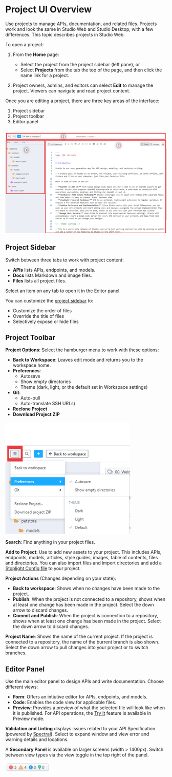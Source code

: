 # Project UI Overview

Use projects to manage APIs, documentation, and related files. Projects work and look the same in Studio Web and Studio Desktop, with a few differences. This topic describes projects in Studio Web. 

To open a project:

1. From the **Home** page:
   - Select the project from the project sidebar (left pane), or 
   - Select **Projects** from the tab the top of the page, and then click the name link for a project. 

2. Project owners, admins, and editors can select **Edit** to manage the project. Viewers can navigate and read project content. 

Once you are editing a project, there are three key areas of the interface:

1. Project sidebar
2. Project toolbar
3. Editor panel

![Projects Overview](../../assets/images/ui-overview.png)

## Project Sidebar

Switch between three tabs to work with project content:

- **APIs** lists APIs, endpoints, and models.
- **Docs** lists Markdown and image files.
- **Files** lists all project files.

Select an item on any tab to open it in the Editor panel. 

You can customize the [project sidebar](https://meta.stoplight.io/docs/platform/ZG9jOjIxOTkxNTkz-project-sidebar) to:

- Customize the order of files
- Override the title of files
- Selectively expose or hide files

## Project Toolbar

**Project Options**: Select the hamburger menu to work with these options:

* **Back to Workspace**: Leaves edit mode and returns you to the workspace home.
* **Preferences**: 
  - Autosave
  - Show empty directories
  - Theme (dark, light, or the default set in Workspace settings)
* **Git**:
  - Auto-pull 
  - Auto-translate SSH URLs)
  <!-- https://github.com/stoplightio/platform-docs/issues/159 created to better document Git settings at a later time -->
* **Reclone Project**
* **Download Project ZIP**


<!-- focus: center -->
![Project options](../../assets/images/project-preferences.png)

**Search**: Find anything in your project files. 

**Add to Project**: Use to add new assets to your project. This includes APIs, endpoints, models, articles, style guides, images, table of contents, files and directories. You can also import files and import directories and add a [Stoplight Config file](https://meta.stoplight.io/docs/platform/ZG9jOjE4ODEyNA-configure-projects) to your project. 

**Project Actions** (Changes depending on your state):
  - **Back to workspace**: Shows when no changes have been made to the project.
  - **Publish**: When the project is not connected to a repository, shows when at least one change has been made in the project. Select the down arrow to discard changes. 
  - **Commit and Publish**: When the project is connection to a repository, shows when at least one change has been made in the project. Select the down arrow to discard changes. 

**Project Name**: Shows the name of the current project. If the project is connected to a repository, the name of the burrent branch is also shown. Select the down arrow to pull changes into your project or to switch branches. 

## Editor Panel

Use the main editor panel to design APIs and write documentation. Choose different views:
 - **Form**: Offers an intiutive editor for APIs, endpoints, and models. 
 - **Code**: Enables the code view for applicable files. 
 - **Preview**: Provides a preview of what the selected file will look like when it is published. For API operations, the [Try It](https://meta.stoplight.io/docs/platform/ZG9jOjM2OTM3Mjky-try-it) feature is available in Preview mode. 

 **Validation and Linting** displays issues related to your API Specification (powered by [Spectral](https://meta.stoplight.io/docs/spectral/ZG9jOjYx-overview)). Select to expand window and view error and warning details and locations.

A **Secondary Panel** is available on larger screens (width > 1400px). Switch between view types via the view toggle in the top right of the panel.

![Validation and Linting Toggle](../../assets/images/spectral-view.png)


